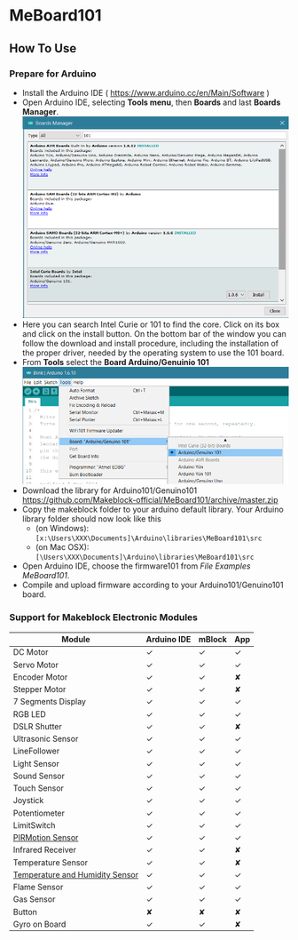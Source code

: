 # MeBoard101
## How To Use
### Prepare for Arduino
 * Install the Arduino IDE ( https://www.arduino.cc/en/Main/Software )
 * Open Arduino IDE, selecting **Tools menu**, then **Boards** and last **Boards Manager**. 
 ![image](https://raw.githubusercontent.com/Makeblock-official/MeBoard101/master/images/Board_MGR_OK.jpg)
 * Here you can search Intel Curie or 101 to find the core. Click on its box and click on the install button. On the bottom bar of the window you can follow the download and install procedure, including the installation of the proper driver, needed by the operating system to use the 101 board. 
 * From **Tools** select the **Board Arduino/Genuinio 101**
 ![image](https://raw.githubusercontent.com/Makeblock-official/MeBoard101/master/images/101_Board_select.jpg)
 * Download the library for Arduino101/Genuino101 https://github.com/Makeblock-official/MeBoard101/archive/master.zip
 * Copy the makeblock folder to your arduino default library. Your Arduino library folder should now look like this 
   * (on Windows): ```[x:\Users\XXX\Documents]\Arduino\libraries\MeBoard101\src```
   * (on Mac OSX): ```[\Users\XXX\Documents]\Arduino\libraries\MeBoard101\src```
 * Open Arduino IDE, choose the firmware101 from <em>File Examples MeBoard101</em>.
 * Compile and upload firmware according to your Arduino101/Genuino101 board.

 ### Support for Makeblock Electronic Modules
 Module | Arduino IDE | mBlock | App
 ------ | ----------- | ------ | ---
 DC Motor | ✓ | ✓ | ✓
 Servo Motor | ✓ | ✓ | ✓ 
 Encoder Motor | ✓ | ✓ | ✘
 Stepper Motor | ✓ | ✓ | ✘  
 7 Segments Display | ✓ | ✓ | ✓
 RGB LED | ✓ | ✓ | ✓
 DSLR Shutter | ✓ | ✓ | ✘
 Ultrasonic Sensor | ✓ | ✓ | ✓
 LineFollower | ✓ | ✓ | ✓
 Light Sensor | ✓ | ✓ | ✓
 Sound Sensor | ✓ | ✓ | ✓
 Touch Sensor | ✓ | ✓ | ✓
 Joystick | ✓ | ✓ | ✓
 Potentiometer | ✓ | ✓ | ✓
 LimitSwitch | ✓ | ✓ | ✓
 [PIRMotion Sensor](http://www.makeblock.com/me-pir-motion-sensor) | ✓ | ✓ | ✓
 Infrared Receiver | ✓ | ✓ | ✘
 Temperature Sensor | ✓ | ✓ | ✘
 [Temperature and Humidity Sensor](http://www.makeblock.com/me-temperature-and-humidity-sensor) | ✓ | ✓ | ✓
 Flame Sensor | ✓ | ✓ | ✓
 Gas Sensor | ✓ | ✓ | ✓
 Button | ✘ | ✘ | ✘
 Gyro on Board | ✓ | ✓ | ✘
